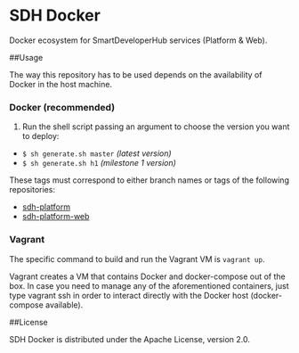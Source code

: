 # SDH Docker

Docker ecosystem for SmartDeveloperHub services (Platform &amp; Web).

##Usage

The way this repository has to be used depends on the availability of Docker in the host machine.

### Docker (recommended)

1. Run the shell script passing an argument to choose the version you want to deploy:
  * `$ sh generate.sh master` *(latest version)*
  * `$ sh generate.sh h1` *(milestone 1 version)*


These tags must correspond to either branch names or tags of the following repositories:
* [sdh-platform](https://github.com/SmartDeveloperHub/sdh-platform)
* [sdh-platform-web](https://github.com/SmartDeveloperHub/sdh-platform-web)

### Vagrant

The specific command to build and run the Vagrant VM is `vagrant up`.

Vagrant creates a VM that contains Docker and docker-compose out of the box. In case you need to manage any of the aforementioned containers, just type vagrant ssh in order to interact directly with the Docker host (docker-compose available).

##License

SDH Docker is distributed under the Apache License, version 2.0.

